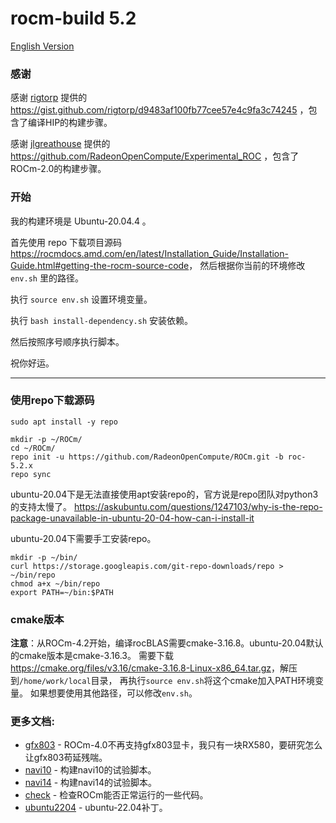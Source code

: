 # rocm-build 5.2

[English Version](README.md)

### 感谢

感谢 [rigtorp](https://github.com/rigtorp) 提供的 <https://gist.github.com/rigtorp/d9483af100fb77cee57e4c9fa3c74245> ，包含了编译HIP的构建步骤。

感谢 [jlgreathouse](https://github.com/jlgreathouse) 提供的 <https://github.com/RadeonOpenCompute/Experimental_ROC> ，包含了ROCm-2.0的构建步骤。

### 开始

我的构建环境是 Ubuntu-20.04.4 。

首先使用 repo 下载项目源码 <https://rocmdocs.amd.com/en/latest/Installation_Guide/Installation-Guide.html#getting-the-rocm-source-code>，
然后根据你当前的环境修改 `env.sh` 里的路径。

执行 `source env.sh` 设置环境变量。

执行 `bash install-dependency.sh` 安装依赖。

然后按照序号顺序执行脚本。

祝你好运。

---

### 使用repo下载源码

```
sudo apt install -y repo

mkdir -p ~/ROCm/
cd ~/ROCm/
repo init -u https://github.com/RadeonOpenCompute/ROCm.git -b roc-5.2.x
repo sync
```

ubuntu-20.04下是无法直接使用apt安装repo的，官方说是repo团队对python3的支持太慢了。
<https://askubuntu.com/questions/1247103/why-is-the-repo-package-unavailable-in-ubuntu-20-04-how-can-i-install-it>

ubuntu-20.04下需要手工安装repo。

```
mkdir -p ~/bin/
curl https://storage.googleapis.com/git-repo-downloads/repo > ~/bin/repo
chmod a+x ~/bin/repo
export PATH=~/bin:$PATH
```

### cmake版本

**注意**：从ROCm-4.2开始，编译rocBLAS需要cmake-3.16.8。ubuntu-20.04默认的cmake版本是cmake-3.16.3。
需要下载<https://cmake.org/files/v3.16/cmake-3.16.8-Linux-x86_64.tar.gz>，解压到`/home/work/local`目录，
再执行`source env.sh`将这个cmake加入PATH环境变量。
如果想要使用其他路径，可以修改`env.sh`。

### 更多文档:

* [gfx803](gfx803/README_zh_CN.md) - ROCm-4.0不再支持gfx803显卡，我只有一块RX580，要研究怎么让gfx803苟延残喘。
* [navi10](navi10/README_zh_CN.md) - 构建navi10的试验脚本。
* [navi14](navi14/README_zh_CN.md) - 构建navi14的试验脚本。
* [check](check/README_zh_CN.md) - 检查ROCm能否正常运行的一些代码。
* [ubuntu2204](ubuntu2204/README_zh_CN.md) - ubuntu-22.04补丁。

